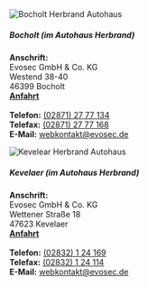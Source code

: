 
<div class="row">
    <div class="card">
        <div class="row no-gutters">
            <div class="col-md-4">
                <img src="{{ "/assets/img/AutohausBocholt.jpg?v=" | append: site.github.build_revision | relative_url }}" class="card-img" alt="Bocholt Herbrand Autohaus">
            </div>
            <div class="col-md-8">
                <div class="card-body">
                <h5 class="card-title">Bocholt (im Autohaus Herbrand)</h5>
                    <p class="card-text">
                        <strong>Anschrift:</strong><br>
                        Evosec GmbH & Co. KG<br>
                        Westend 38-40<br>
                        46399 Bocholt<br>
                        <strong><a href="https://www.google.de/maps?f=q&source=s_q&hl=de&geocode&q=Westend+38-40,+Bocholt&aq&sll=51.151786,10.415039&sspn=13.523402,39.506836&
                        ie=UTF8&hq&hnear=Westend+38,+Bocholt+46399+Bocholt,+Borken,+Nordrhein-Westfalen&ll=51.83941,6.603363&spn=0.006496,0.01929&z=16&iwloc=A">Anfahrt</a></strong><br>
                        <br>
                        <strong>Telefon:</strong> <a href="tel:(02871) 27 77 134">(02871) 27 77 134</a><br>
                        <strong>Telefax:</strong> <a href="fax:(02871) 27 77 168">(02871) 27 77 168</a><br>
                        <strong>E-Mail:</strong> <a href="mailto:webkontakt@evosec.de">webkontakt@evosec.de</a><br>
                    </p>
                </div>
            </div>
        </div>            
    </div>
    <div class="card">
        <div class="row no-gutters">
            <div class="col-md-4">
                <img src="{{ "/assets/img/AutohausKevelaer.jpg?v=" | append: site.github.build_revision | relative_url }}" class="card-img" alt="Kevelear Herbrand Autohaus">
            </div>
            <div class="col-md-8">
                <div class="card-body">
                <h5 class="card-title">Kevelaer (im Autohaus Herbrand)</h5>
                    <p class="card-text">
                        <strong>Anschrift:</strong><br>
                        Evosec GmbH & Co. KG<br>
                        Wettener Straße 18<br>
                        47623 Kevelaer<br>
                        <strong><a href="https://www.google.de/maps?f=q&source=s_q&hl=de&geocode&q=Wettener+Stra%C3%9Fe+18,+Kevelaer&aq&sll=51.621427,6.720886&sspn=0.835566,2.469177&ie=UTF8&hq&hnear=Wettener+Stra%C3%9Fe+18,+Kevelaer+47623+Kevelaer,+Kleve,+Nordrhein-Westfalen&ll=51.58319,6.254869&spn=0.006533,0.01929&z=16&iwloc=A">Anfahrt</a></strong><br>
                        <br>
                        <strong>Telefon:</strong> <a href="tel:(02832) 1 24 169">(02832) 1 24 169</a><br>
                        <strong>Telefax:</strong> <a href="fax:(02832) 1 24 114">(02832) 1 24 114</a><br>
                        <strong>E-Mail:</strong> <a href="mailto:webkontakt@evosec.de">webkontakt@evosec.de</a><br>
                    </p>
                </div>
            </div>
        </div>
    </div>
</div>
